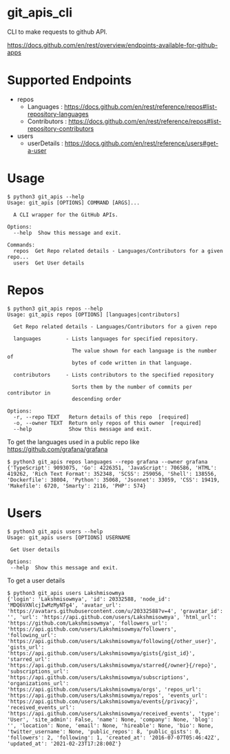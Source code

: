 # git_apis_cli

CLI to make requests to github API. 

https://docs.github.com/en/rest/overview/endpoints-available-for-github-apps

# Supported Endpoints

-  repos 
   - Languages : https://docs.github.com/en/rest/reference/repos#list-repository-languages
   - Contributors : https://docs.github.com/en/rest/reference/repos#list-repository-contributors
-  users
   - userDetails : https://docs.github.com/en/rest/reference/users#get-a-user

# Usage

```
$ python3 git_apis --help
Usage: git_apis [OPTIONS] COMMAND [ARGS]...

  A CLI wrapper for the GitHub APIs.

Options:
  --help  Show this message and exit.

Commands:
  repos  Get Repo related details - Languages/Contributors for a given repo...
  users  Get User details
```

# Repos
```
$ python3 git_apis repos --help
Usage: git_apis repos [OPTIONS] [languages|contributors]

  Get Repo related details - Languages/Contributors for a given repo

  languages        - Lists languages for specified repository.

                     The value shown for each language is the number of
                     bytes of code written in that language.

  contributors     - Lists contributors to the specified repository

                     Sorts them by the number of commits per contributor in
                     descending order

Options:
  -r, --repo TEXT   Return details of this repo  [required]
  -o, --owner TEXT  Return only repos of this owner  [required]
  --help            Show this message and exit.
```
To get the languages used in a public repo like https://github.com/grafana/grafana

```
$ python3 git_apis repos languages --repo grafana --owner grafana
{'TypeScript': 9093075, 'Go': 4226351, 'JavaScript': 706586, 'HTML': 419262, 'Rich Text Format': 352348, 'SCSS': 259056, 'Shell': 138556, 'Dockerfile': 38004, 'Python': 35068, 'Jsonnet': 33059, 'CSS': 19419, 'Makefile': 6720, 'Smarty': 2116, 'PHP': 574}
 ```
 
 # Users
 ```
$ python3 git_apis users --help
Usage: git_apis users [OPTIONS] USERNAME

  Get User details

Options:
  --help  Show this message and exit.
 ```
 To get a user details
 
 ```
$ python3 git_apis users Lakshmisowmya
{'login': 'Lakshmisowmya', 'id': 20332588, 'node_id': 'MDQ6VXNlcjIwMzMyNTg4', 'avatar_url': 'https://avatars.githubusercontent.com/u/20332588?v=4', 'gravatar_id': '', 'url': 'https://api.github.com/users/Lakshmisowmya', 'html_url': 'https://github.com/Lakshmisowmya', 'followers_url': 'https://api.github.com/users/Lakshmisowmya/followers', 'following_url': 'https://api.github.com/users/Lakshmisowmya/following{/other_user}', 'gists_url': 'https://api.github.com/users/Lakshmisowmya/gists{/gist_id}', 'starred_url': 'https://api.github.com/users/Lakshmisowmya/starred{/owner}{/repo}', 'subscriptions_url': 'https://api.github.com/users/Lakshmisowmya/subscriptions', 'organizations_url': 'https://api.github.com/users/Lakshmisowmya/orgs', 'repos_url': 'https://api.github.com/users/Lakshmisowmya/repos', 'events_url': 'https://api.github.com/users/Lakshmisowmya/events{/privacy}', 'received_events_url': 'https://api.github.com/users/Lakshmisowmya/received_events', 'type': 'User', 'site_admin': False, 'name': None, 'company': None, 'blog': '', 'location': None, 'email': None, 'hireable': None, 'bio': None, 'twitter_username': None, 'public_repos': 8, 'public_gists': 0, 'followers': 2, 'following': 1, 'created_at': '2016-07-07T05:46:42Z', 'updated_at': '2021-02-23T17:28:00Z'}
